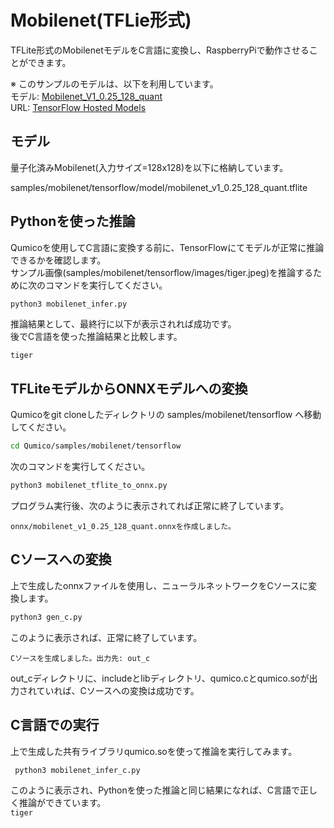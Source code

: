 # Mobilenet(TFLie形式)
TFLite形式のMobilenetモデルをC言語に変換し、RaspberryPiで動作させることができます。

※ このサンプルのモデルは、以下を利用しています。  
モデル: [Mobilenet_V1_0.25_128_quant](https://storage.googleapis.com/download.tensorflow.org/models/mobilenet_v1_2018_08_02/mobilenet_v1_0.25_128_quant.tgz)  
URL: [TensorFlow Hosted Models](https://www.tensorflow.org/lite/guide/hosted_models)

## モデル
量子化済みMobilenet(入力サイズ=128x128)を以下に格納しています。  


samples/mobilenet/tensorflow/model/mobilenet_v1_0.25_128_quant.tflite

## Pythonを使った推論

Qumicoを使用してC言語に変換する前に、TensorFlowにてモデルが正常に推論できるかを確認します。  
サンプル画像(samples/mobilenet/tensorflow/images/tiger.jpeg)を推論するために次のコマンドを実行してください。  

```sh
python3 mobilenet_infer.py
```

推論結果として、最終行に以下が表示されれば成功です。  
後でC言語を使った推論結果と比較します。  

`tiger`

## TFLiteモデルからONNXモデルへの変換
Qumicoをgit cloneしたディレクトリの samples/mobilenet/tensorflow へ移動してください。  

```sh
cd Qumico/samples/mobilenet/tensorflow
```

次のコマンドを実行してください。

```sh
python3 mobilenet_tflite_to_onnx.py
```

プログラム実行後、次のように表示されてれば正常に終了しています。  

```
onnx/mobilenet_v1_0.25_128_quant.onnxを作成しました。
```


## Cソースへの変換


上で生成したonnxファイルを使用し、ニューラルネットワークをCソースに変換します。

```sh
python3 gen_c.py 
```

このように表示されば、正常に終了しています。  

```
Cソースを生成しました。出力先: out_c
```

out_cディレクトリに、includeとlibディレクトリ、qumico.cとqumico.soが出力されていれば、Cソースへの変換は成功です。

## C言語での実行
上で生成した共有ライブラリqumico.soを使って推論を実行してみます。  

```sh
 python3 mobilenet_infer_c.py 
```

このように表示され、Pythonを使った推論と同じ結果になれば、C言語で正しく推論ができています。  
`tiger`

